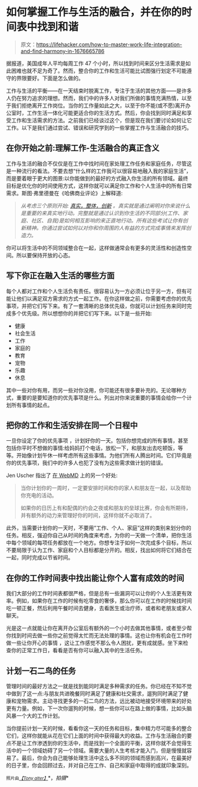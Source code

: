 # 如何掌握工作与生活的融合，并在你的时间表中找到和谐

> 原文：<https://lifehacker.com/how-to-master-work-life-integration-and-find-harmony-in-1676665786>

据报道，美国成年人平均每周工作 47 个小时，所以找到时间来区分生活需求是如此困难也就不足为奇了。然而，整合你的工作和生活可能比试图强行划定不可能遵守的界限要好。下面是怎么做的。



工作与生活的平衡——在一天结束时脱离工作，专注于生活的其他方面——是许多人仍在努力追求的理想。然而，我们中的许多人对我们所做的事情充满热情，以至于我们拒绝离开工作岗位。当你的工作量如此之大，以至于你不能(或不愿)离开办公室时，工作生活一体化可能更适合你的生活方式。然后，你会找到同时满足和享受工作和生活需求的方法。之前我们已经谈过这个，但是现在我们要讨论如何让它工作。以下是我们通过尝试、错误和研究学到的一些掌握工作与生活融合的技巧。

## 在你开始之前:理解工作-生活融合的真正含义

工作与生活的融合不仅仅是在工作中找时间在家处理工作任务和家庭任务，尽管这是一种流行的看法。不要去想“什么样的工作我可以很容易地融入我的家庭生活”，而是要着眼于更大的图景:以你能做到的最好的方式融入你生活的所有领域。最终目标是优化你的时间使用方式，这样你就可以满足你工作和个人生活中的所有日常需求。斯图·弗里德曼在《哈佛商业评论》上解释道:

> *从考虑三个原则开始:* [*真实，整体，创新*](https://jfe.qualtrics.com/form/SV_eKyfFyoYTxkbbet) *。真实就是通过阐明对你来说什么是重要的来真实地行动。完整就是通过认识到你生活的不同部分(工作、家庭、社区、自我)是如何相互影响的来正直地行动。所有这些考试让你有创新精神。你通过尝试如何以对你和你周围的人有益的方式完成事情来发挥创造力。*

你可以将生活中的不同领域整合在一起，这样做通常会有更多的灵活性和创造性空间。所以要保持开放的心态。

## 写下你正在融入生活的哪些方面

每个人都对工作和个人生活负有责任。很容易认为一方必须让位于另一方，但有可能让他们以满足双方需求的方式一起工作。在你这样做之前，你需要考虑你的优先事项，并把它们写下来。有了一套清晰的总体优先级，你就可以计划任务来同时完成多个优先级。所以想想你的并把它们写下来。以下是一些开始:

*   健康
*   社会生活
*   工作
*   家庭的
*   教育
*   宠物
*   乐趣
*   休息

其中一些对你有用，而另一些对你没用，你可能还有很多要补充的。无论哪种方式，重要的是要知道你的优先事项是什么。列出对你来说重要的事情会给你一个计划所有事情的起点。

## 把你的工作和生活安排在同一个日程中

一旦你设定了你的优先事项 ，计划好你的一天。包括你想完成的所有事情，甚至包括你平时不想做的事情:给妈妈打个电话，放松一下，和朋友出去吃顿饭，等等。开始像计划午休一样考虑所有这些事情。为他们所有人腾出时间。它们毕竟是你的优先事项，我们中的许多人也犯了没有为这些需求做计划的错误。

Jen Uscher 指出了 [在 WebMD](http://www.webmd.com/health-insurance/protect-health-13/balance-life) 上的另一个好处:

> 当你计划你的一周时，一定要安排时间和你的家人和朋友在一起，以及帮助你充电的活动。
> 
> 如果你的日历上有和配偶的约会之夜或和朋友的垒球比赛，你会有所期待，并有额外的动力来管理好你的时间，这样你就不必取消了。

此外，当需要计划你的一天时，不要用“工作、个人、家庭”这样的类别来划分你的任务。相反，强迫你自己从时间的角度来考虑，为你的一天做一个清单，把你生活中每个领域的每项任务都放在一个地方。你想专注于如何一次完成多个目标，所以不要局限于认为工作、家庭和个人目标都是分开的。相反，找出如何将它们结合在一起，同时完成以节省时间。

## 在你的工作时间表中找出能让你个人富有成效的时间

我们大部分的工作时间表都很严格，但是总有一些漏洞可以让你的个人生活更有效率。例如，如果你在工作的时候有吃零食的奢侈，那么你可以在工作的时候找时间吃一顿正餐，然后利用午餐时间去健身，去看医生或治疗师，或者和老朋友或家人聊天。

光是这一点就能让你在离开办公室后有额外的一个小时去做其他事情，或者至少帮你找到时间去做一些你之前觉得太忙而无法处理的事情。这也让你有机会在工作时做一些让你开心的事情 ，这让工作感觉不那么令人困扰，更有成就感。坐下来检查你的正常工作日，看看是否有你可以融入其中的生活任务。

## 计划一石二鸟的任务

管理时间的最好方法之一就是找到能同时满足多种需求的任务。你已经在不知不觉中做到了这一点:与朋友共进晚餐同时满足了健康和社交需求，遛狗同时满足了健康和宠物需求。主动寻找更多的一石二鸟的方法，远比被动地接受环境带来的好处更有力量。例如，下一次你遛狗的时候，想一些你可以在路上做的事情，比如头脑风暴一个大的工作计划。

当你提前计划一天的时候，看看你这一天的任务和目标，集中精力尽可能多的整合它们，这样你就能从花在它们上面的时间中获得最大的收益。工作与生活融合的要点不是让工作渗透到你的生活中，而是找到一个全面的平衡，这样你就不会觉得生活中的一个领域妨碍了另一个领域。需要大量的人生考核才能入门，但是慢慢就容易了。最后，你会为自己能够处理生活中这么多不同的领域而感到高兴，在最美好的日子里，你会回顾过去，并对自己在工作、自己和家庭中取得的成就印象深刻。

<small>照片由</small>[<small>*【Tony alter】*</small>](https://www.flickr.com/photos/78428166@N00/6804261909)*，*拍摄**
